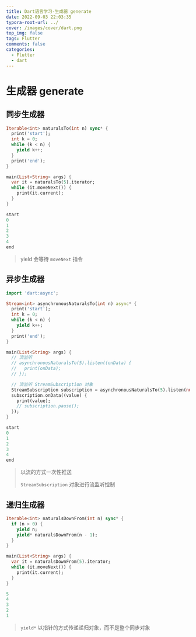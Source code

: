 ```yaml
---
title: Dart语言学习-生成器 generate
date: 2022-09-03 22:03:35
typora-root-url: ../
cover: /images/cover/dart.png
top_img: false
tags: Flutter
comments: false
categories:
  - Flutter
  - dart
---
```


# 生成器 generate

## 同步生成器

```dart
Iterable<int> naturalsTo(int n) sync* {
  print('start');
  int k = 0;
  while (k < n) {
    yield k++;
  }
  print('end');
}

main(List<String> args) {
  var it = naturalsTo(5).iterator;
  while (it.moveNext()) {
    print(it.current);
  }
}

start
0
1
2
3
4
end
```

> yield 会等待 `moveNext` 指令

## 异步生成器

```dart
import 'dart:async';

Stream<int> asynchronousNaturalsTo(int n) async* {
  print('start');
  int k = 0;
  while (k < n) {
    yield k++;
  }
  print('end');
}

main(List<String> args) {
  // 流监听
  // asynchronousNaturalsTo(5).listen((onData) {
  //   print(onData);
  // });

  // 流监听 StreamSubscription 对象
  StreamSubscription subscription = asynchronousNaturalsTo(5).listen(null);
  subscription.onData((value) {
    print(value);
    // subscription.pause();
  });
}

start
0
1
2
3
4
end
```

> 以流的方式一次性推送
>
> `StreamSubscription` 对象进行流监听控制

## 递归生成器

```dart
Iterable<int> naturalsDownFrom(int n) sync* {
  if (n > 0) {
    yield n;
    yield* naturalsDownFrom(n - 1);
  }
}

main(List<String> args) {
  var it = naturalsDownFrom(5).iterator;
  while (it.moveNext()) {
    print(it.current);
  }
}

5
4
3
2
1
```

> `yield*` 以指针的方式传递递归对象，而不是整个同步对象
